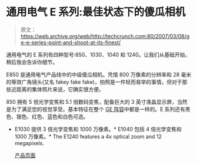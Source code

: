 # 通用电气 E 系列:最佳状态下的傻瓜相机

> 原文：<https://web.archive.org/web/http://techcrunch.com:80/2007/03/08/ge-e-series-point-and-shoot-at-its-finest/>

通用电气的 E 系列有四种型号:850、1030、1040 和 1240。让我们从基础开始，稍后我会告诉你细节。

E850 是通用电气产品线中的中级傻瓜相机。凭借 800 万像素的分辨率和 28 毫米的等效广角镜头(又名 fakey fake fake)，拍照是一件轻而易举的事情，但对于那些近距离的集体照片来说，它确实很方便。

850 拥有 5 倍光学变焦和 5.1 倍数码变焦，配备巨大的 3 英寸液晶显示屏，当然是为了满足您的视觉享受。基本特征在整个 [GE 阵容](https://web.archive.org/web/20150927231305/http://crunchgear.com/2007/03/08/g1-ges-franchise-player/)中都是一样的。E 系列还有黑色、银色、红色、蓝色和白色可选。

*   E1030 提供 3 倍光学变焦和 1000 万像素。*   E1040 包括 4 倍光学变焦和 1000 万像素。*   The E1240 features a 4x optical zoom and 12 megapixels.

    [产品页面](https://web.archive.org/web/20150927231305/http://www.general-imaging.com/cameras/e/e850.html)